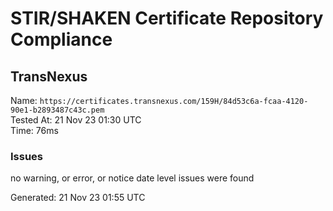 # STIR/SHAKEN Certificate Repository Compliance

## TransNexus

Name: `https://certificates.transnexus.com/159H/84d53c6a-fcaa-4120-90e1-b2893487c43c.pem`\
Tested At: 21 Nov 23 01:30 UTC\
Time: 76ms

### Issues

no warning, or error, or notice date level issues were found

Generated: 21 Nov 23 01:55 UTC